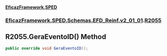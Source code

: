 #### [EficazFramework.SPED](EficazFrameworkSPED.md 'EficazFramework SPED')
### [EficazFramework.SPED.Schemas.EFD_Reinf.v2_01_01](EficazFramework.SPED.Schemas.EFD_Reinf.v2_01_01.md 'EficazFramework.SPED.Schemas.EFD_Reinf.v2_01_01').[R2055](EficazFramework.SPED.Schemas.EFD_Reinf.v2_01_01/R2055.md 'EficazFramework.SPED.Schemas.EFD_Reinf.v2_01_01.R2055')

## R2055.GeraEventoID() Method

```csharp
public override void GeraEventoID();
```